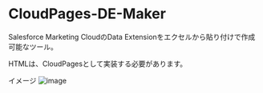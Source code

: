 # CloudPages-DE-Maker

Salesforce Marketing CloudのData Extensionをエクセルから貼り付けで作成可能なツール。

HTMLは、CloudPagesとして実装する必要があります。


イメージ
![image](https://user-images.githubusercontent.com/43125997/237026832-5a18e250-75b1-4c3f-a486-3fb4039ae29b.png)
